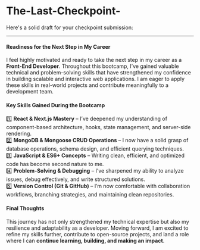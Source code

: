 # The-Last-Checkpoint-

Here's a solid draft for your checkpoint submission:  

---


#### **Readiness for the Next Step in My Career**  
I feel highly motivated and ready to take the next step in my career as a **Front-End Developer**. Throughout this bootcamp, I’ve gained valuable technical and problem-solving skills that have strengthened my confidence in building scalable and interactive web applications. I am eager to apply these skills in real-world projects and contribute meaningfully to a development team.  

#### **Key Skills Gained During the Bootcamp**  
1️⃣ **React & Next.js Mastery** – I’ve deepened my understanding of component-based architecture, hooks, state management, and server-side rendering.  
2️⃣ **MongoDB & Mongoose CRUD Operations** – I now have a solid grasp of database operations, schema design, and efficient querying techniques.  
3️⃣ **JavaScript & ES6+ Concepts** – Writing clean, efficient, and optimized code has become second nature to me.  
4️⃣ **Problem-Solving & Debugging** – I’ve sharpened my ability to analyze issues, debug effectively, and write structured solutions.  
5️⃣ **Version Control (Git & GitHub)** – I’m now comfortable with collaboration workflows, branching strategies, and maintaining clean repositories.  

#### **Final Thoughts**  
This journey has not only strengthened my technical expertise but also my resilience and adaptability as a developer. Moving forward, I am excited to refine my skills further, contribute to open-source projects, and land a role where I can **continue learning, building, and making an impact**.  



